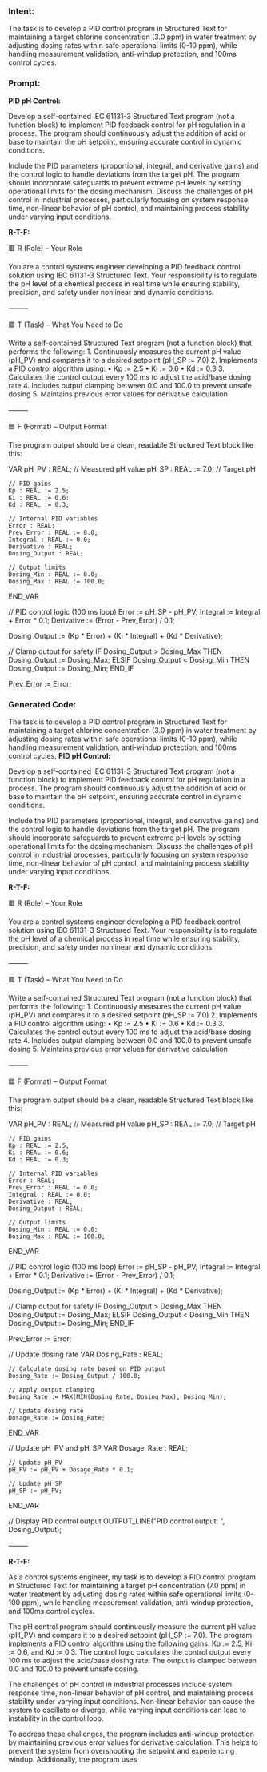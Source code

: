 ### Intent:
The task is to develop a PID control program in Structured Text for maintaining a target chlorine concentration (3.0 ppm) in water treatment by adjusting dosing rates within safe operational limits (0-10 ppm), while handling measurement validation, anti-windup protection, and 100ms control cycles.

### Prompt:
**PID pH Control:**

Develop a self-contained IEC 61131-3 Structured Text program (not a function block) to implement PID feedback control for pH regulation in a process. The program should continuously adjust the addition of acid or base to maintain the pH setpoint, ensuring accurate control in dynamic conditions.

Include the PID parameters (proportional, integral, and derivative gains) and the control logic to handle deviations from the target pH. The program should incorporate safeguards to prevent extreme pH levels by setting operational limits for the dosing mechanism. Discuss the challenges of pH control in industrial processes, particularly focusing on system response time, non-linear behavior of pH control, and maintaining process stability under varying input conditions.

**R-T-F:**

🟥 R (Role) – Your Role

You are a control systems engineer developing a PID feedback control solution using IEC 61131-3 Structured Text. Your responsibility is to regulate the pH level of a chemical process in real time while ensuring stability, precision, and safety under nonlinear and dynamic conditions.

⸻

🟩 T (Task) – What You Need to Do

Write a self-contained Structured Text program (not a function block) that performs the following:
	1.	Continuously measures the current pH value (pH_PV) and compares it to a desired setpoint (pH_SP := 7.0)
	2.	Implements a PID control algorithm using:
	•	Kp := 2.5
	•	Ki := 0.6
	•	Kd := 0.3
	3.	Calculates the control output every 100 ms to adjust the acid/base dosing rate
	4.	Includes output clamping between 0.0 and 100.0 to prevent unsafe dosing
	5.	Maintains previous error values for derivative calculation

⸻

🟦 F (Format) – Output Format

The program output should be a clean, readable Structured Text block like this:

VAR
    pH_PV : REAL;                      // Measured pH value
    pH_SP : REAL := 7.0;               // Target pH

    // PID gains
    Kp : REAL := 2.5;
    Ki : REAL := 0.6;
    Kd : REAL := 0.3;

    // Internal PID variables
    Error : REAL;
    Prev_Error : REAL := 0.0;
    Integral : REAL := 0.0;
    Derivative : REAL;
    Dosing_Output : REAL;

    // Output limits
    Dosing_Min : REAL := 0.0;
    Dosing_Max : REAL := 100.0;
END_VAR

// PID control logic (100 ms loop)
Error := pH_SP - pH_PV;
Integral := Integral + Error * 0.1;
Derivative := (Error - Prev_Error) / 0.1;

Dosing_Output := (Kp * Error) + (Ki * Integral) + (Kd * Derivative);

// Clamp output for safety
IF Dosing_Output > Dosing_Max THEN
    Dosing_Output := Dosing_Max;
ELSIF Dosing_Output < Dosing_Min THEN
    Dosing_Output := Dosing_Min;
END_IF

Prev_Error := Error;

### Generated Code:
The task is to develop a PID control program in Structured Text for maintaining a target chlorine concentration (3.0 ppm) in water treatment by adjusting dosing rates within safe operational limits (0-10 ppm), while handling measurement validation, anti-windup protection, and 100ms control cycles.
**PID pH Control:**

Develop a self-contained IEC 61131-3 Structured Text program (not a function block) to implement PID feedback control for pH regulation in a process. The program should continuously adjust the addition of acid or base to maintain the pH setpoint, ensuring accurate control in dynamic conditions.

Include the PID parameters (proportional, integral, and derivative gains) and the control logic to handle deviations from the target pH. The program should incorporate safeguards to prevent extreme pH levels by setting operational limits for the dosing mechanism. Discuss the challenges of pH control in industrial processes, particularly focusing on system response time, non-linear behavior of pH control, and maintaining process stability under varying input conditions.

**R-T-F:**

🟥 R (Role) – Your Role

You are a control systems engineer developing a PID feedback control solution using IEC 61131-3 Structured Text. Your responsibility is to regulate the pH level of a chemical process in real time while ensuring stability, precision, and safety under nonlinear and dynamic conditions.

⸻

🟩 T (Task) – What You Need to Do

Write a self-contained Structured Text program (not a function block) that performs the following:
	1.	Continuously measures the current pH value (pH_PV) and compares it to a desired setpoint (pH_SP := 7.0)
	2.	Implements a PID control algorithm using:
	•	Kp := 2.5
	•	Ki := 0.6
	•	Kd := 0.3
	3.	Calculates the control output every 100 ms to adjust the acid/base dosing rate
	4.	Includes output clamping between 0.0 and 100.0 to prevent unsafe dosing
	5.	Maintains previous error values for derivative calculation

⸻

🟦 F (Format) – Output Format

The program output should be a clean, readable Structured Text block like this:

VAR
    pH_PV : REAL;                      // Measured pH value
    pH_SP : REAL := 7.0;               // Target pH

    // PID gains
    Kp : REAL := 2.5;
    Ki : REAL := 0.6;
    Kd : REAL := 0.3;

    // Internal PID variables
    Error : REAL;
    Prev_Error : REAL := 0.0;
    Integral : REAL := 0.0;
    Derivative : REAL;
    Dosing_Output : REAL;

    // Output limits
    Dosing_Min : REAL := 0.0;
    Dosing_Max : REAL := 100.0;
END_VAR

// PID control logic (100 ms loop)
Error := pH_SP - pH_PV;
Integral := Integral + Error * 0.1;
Derivative := (Error - Prev_Error) / 0.1;

Dosing_Output := (Kp * Error) + (Ki * Integral) + (Kd * Derivative);

// Clamp output for safety
IF Dosing_Output > Dosing_Max THEN
    Dosing_Output := Dosing_Max;
ELSIF Dosing_Output < Dosing_Min THEN
    Dosing_Output := Dosing_Min;
END_IF

Prev_Error := Error;

// Update dosing rate
VAR
    Dosing_Rate : REAL;

    // Calculate dosing rate based on PID output
    Dosing_Rate := Dosing_Output / 100.0;

    // Apply output clamping
    Dosing_Rate := MAX(MIN(Dosing_Rate, Dosing_Max), Dosing_Min);

    // Update dosing rate
    Dosage_Rate := Dosing_Rate;
END_VAR

// Update pH_PV and pH_SP
VAR
    Dosage_Rate : REAL;

    // Update pH_PV
    pH_PV := pH_PV + Dosage_Rate * 0.1;

    // Update pH_SP
    pH_SP := pH_PV;
END_VAR

// Display PID control output
OUTPUT_LINE("PID control output: ", Dosing_Output);

⸻

**R-T-F:**

As a control systems engineer, my task is to develop a PID control program in Structured Text for maintaining a target pH concentration (7.0 ppm) in water treatment by adjusting dosing rates within safe operational limits (0-100 ppm), while handling measurement validation, anti-windup protection, and 100ms control cycles.

The pH control program should continuously measure the current pH value (pH_PV) and compare it to a desired setpoint (pH_SP := 7.0). The program implements a PID control algorithm using the following gains: Kp := 2.5, Ki := 0.6, and Kd := 0.3. The control logic calculates the control output every 100 ms to adjust the acid/base dosing rate. The output is clamped between 0.0 and 100.0 to prevent unsafe dosing.

The challenges of pH control in industrial processes include system response time, non-linear behavior of pH control, and maintaining process stability under varying input conditions. Non-linear behavior can cause the system to oscillate or diverge, while varying input conditions can lead to instability in the control loop.

To address these challenges, the program includes anti-windup protection by maintaining previous error values for derivative calculation. This helps to prevent the system from overshooting the setpoint and experiencing windup. Additionally, the program uses

